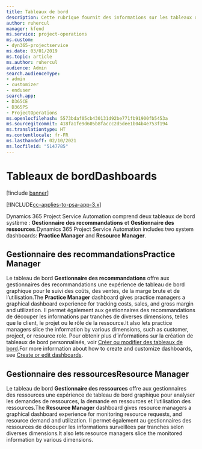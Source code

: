 ```yaml
---
title: Tableaux de bord
description: Cette rubrique fournit des informations sur les tableaux de bord de rapports inclus dans Dynamics 365 Project Service Automation.
author: ruhercul
manager: kfend
ms.service: project-operations
ms.custom:
- dyn365-projectservice
ms.date: 03/01/2019
ms.topic: article
ms.author: ruhercul
audience: Admin
search.audienceType:
- admin
- customizer
- enduser
search.app:
- D365CE
- D365PS
- ProjectOperations
ms.openlocfilehash: 5573bdaf05cb430131d92be771fb91900fb5453a
ms.sourcegitcommit: 418fa1fe9d605b8faccc2d5dee1b04b4e753f194
ms.translationtype: HT
ms.contentlocale: fr-FR
ms.lasthandoff: 02/10/2021
ms.locfileid: "5147785"
---
```

# <a name="dashboards"></a><span data-ttu-id="fcf83-103">Tableaux de bord</span><span class="sxs-lookup"><span data-stu-id="fcf83-103">Dashboards</span></span>

[!include [banner](../includes/psa-now-project-operations.md)]

[!INCLUDE[cc-applies-to-psa-app-3.x](../includes/cc-applies-to-psa-app-3x.md)]

<span data-ttu-id="fcf83-104">Dynamics 365 Project Service Automation comprend deux tableaux de bord système : **Gestionnaire des recommandations** et **Gestionnaire des ressources**.</span><span class="sxs-lookup"><span data-stu-id="fcf83-104">Dynamics 365 Project Service Automation includes two system dashboards: **Practice Manager** and **Resource Manager**.</span></span>

## <a name="practice-manager"></a><span data-ttu-id="fcf83-105">Gestionnaire des recommandations</span><span class="sxs-lookup"><span data-stu-id="fcf83-105">Practice Manager</span></span> 

<span data-ttu-id="fcf83-106">Le tableau de bord **Gestionnaire des recommandations** offre aux gestionnaires des recommandations une expérience de tableau de bord graphique pour le suivi des coûts, des ventes, de la marge brute et de l’utilisation.</span><span class="sxs-lookup"><span data-stu-id="fcf83-106">The **Practice Manager** dashboard gives practice managers a graphical dashboard experience for tracking costs, sales, and gross margin and utilization.</span></span> <span data-ttu-id="fcf83-107">Il permet également aux gestionnaires des recommandations de découper les informations par tranches de diverses dimensions, telles que le client, le projet ou le rôle de la ressource.</span><span class="sxs-lookup"><span data-stu-id="fcf83-107">It also lets practice managers slice the information by various dimensions, such as customer, project, or resource role.</span></span> <span data-ttu-id="fcf83-108">Pour obtenir plus d’informations sur la création de tableaux de bord personnalisés, voir [Créer ou modifier des tableaux de bord](https://docs.microsoft.com/dynamics365/customerengagement/on-premises/customize/create-edit-dashboards).</span><span class="sxs-lookup"><span data-stu-id="fcf83-108">For more information about how to create and customize dashboards, see [Create or edit dashboards](https://docs.microsoft.com/dynamics365/customerengagement/on-premises/customize/create-edit-dashboards).</span></span>

## <a name="resource-manager"></a><span data-ttu-id="fcf83-109">Gestionnaire des ressources</span><span class="sxs-lookup"><span data-stu-id="fcf83-109">Resource Manager</span></span> 

<span data-ttu-id="fcf83-110">Le tableau de bord **Gestionnaire des ressources** offre aux gestionnaires des ressources une expérience de tableau de bord graphique pour analyser les demandes de ressources, la demande en ressources et l’utilisation des ressources.</span><span class="sxs-lookup"><span data-stu-id="fcf83-110">The **Resource Manager** dashboard gives resource managers a graphical dashboard experience for monitoring resource requests, and resource demand and utilization.</span></span> <span data-ttu-id="fcf83-111">Il permet également au gestionnaires des ressources de découper les informations surveillées par tranches selon diverses dimensions.</span><span class="sxs-lookup"><span data-stu-id="fcf83-111">It also lets resource managers slice the monitored information by various dimensions.</span></span>
